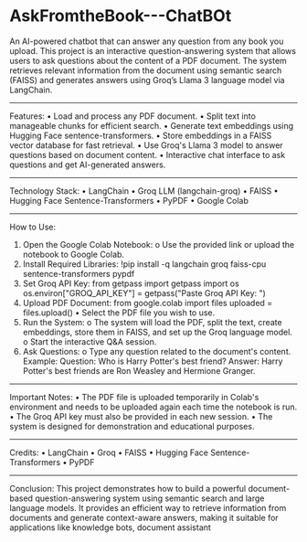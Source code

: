 # AskFromtheBook---ChatBOt
An AI-powered chatbot that can answer any question from any book you upload.
This project is an interactive question-answering system that allows users to ask questions about the content of a PDF document. The system retrieves relevant information from the document using semantic search (FAISS) and generates answers using Groq’s Llama 3 language model via LangChain.
________________________________________
Features:
•	Load and process any PDF document.
•	Split text into manageable chunks for efficient search.
•	Generate text embeddings using Hugging Face sentence-transformers.
•	Store embeddings in a FAISS vector database for fast retrieval.
•	Use Groq's Llama 3 model to answer questions based on document content.
•	Interactive chat interface to ask questions and get AI-generated answers.
________________________________________
Technology Stack:
•	LangChain
•	Groq LLM (langchain-groq)
•	FAISS
•	Hugging Face Sentence-Transformers
•	PyPDF
•	Google Colab
________________________________________
How to Use:
1.	Open the Google Colab Notebook:
o	Use the provided link or upload the notebook to Google Colab.
2.	Install Required Libraries:
!pip install -q langchain groq faiss-cpu sentence-transformers pypdf
3.	Set Groq API Key:
from getpass import getpass
import os
os.environ["GROQ_API_KEY"] = getpass("Paste Groq API Key: ")
4.	Upload PDF Document:
from google.colab import files
uploaded = files.upload()
•	Select the PDF file you wish to use.
5.	Run the System:
o	The system will load the PDF, split the text, create embeddings, store them in FAISS, and set up the Groq language model.
o	Start the interactive Q&A session.
6.	Ask Questions:
o	Type any question related to the document's content.
Example:
Question: Who is Harry Potter's best friend?
Answer: Harry Potter's best friends are Ron Weasley and Hermione Granger.
________________________________________
Important Notes:
•	The PDF file is uploaded temporarily in Colab's environment and needs to be uploaded again each time the notebook is run.
•	The Groq API key must also be provided in each new session.
•	The system is designed for demonstration and educational purposes.
________________________________________
Credits:
•	LangChain
•	Groq
•	FAISS
•	Hugging Face Sentence-Transformers
•	PyPDF
________________________________________
Conclusion:
This project demonstrates how to build a powerful document-based question-answering system using semantic search and large language models. It provides an efficient way to retrieve information from documents and generate context-aware answers, making it suitable for applications like knowledge bots, document assistant
